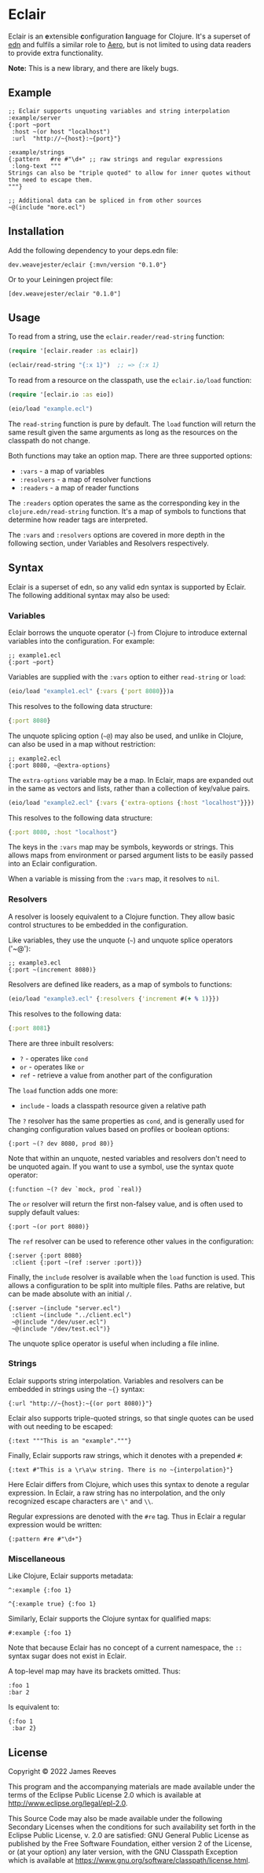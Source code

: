 # Eclair

Eclair is an **e**xtensible **c**onfiguration **l**anguage for Clojure.
It's a superset of [edn][] and fulfils a similar role to [Aero][], but
is not limited to using data readers to provide extra functionality.

**Note:** This is a new library, and there are likely bugs.

[edn]: https://github.com/edn-format/edn
[aero]: https://github.com/juxt/aero

## Example

```
;; Eclair supports unquoting variables and string interpolation
:example/server
{:port ~port
 :host ~(or host "localhost")
 :url  "http://~{host}:~{port}"}

:example/strings
{:pattern   #re #"\d+" ;; raw strings and regular expressions
 :long-text """
Strings can also be "triple quoted" to allow for inner quotes without
the need to escape them.
"""}

;; Additional data can be spliced in from other sources
~@(include "more.ecl")
```

## Installation

Add the following dependency to your deps.edn file:

    dev.weavejester/eclair {:mvn/version "0.1.0"}

Or to your Leiningen project file:

    [dev.weavejester/eclair "0.1.0"]

## Usage

To read from a string, use the `eclair.reader/read-string` function:

```clojure
(require '[eclair.reader :as eclair])

(eclair/read-string "{:x 1}")  ;; => {:x 1}
```

To read from a resource on the classpath, use the `eclair.io/load`
function:

```clojure
(require '[eclair.io :as eio])

(eio/load "example.ecl")
```

The `read-string` function is pure by default. The `load` function will
return the same result given the same arguments as long as the resources
on the classpath do not change.

Both functions may take an option map. There are three supported
options:

* `:vars`      - a map of variables
* `:resolvers` - a map of resolver functions
* `:readers`   - a map of reader functions

The `:readers` option operates the same as the corresponding key in the
`clojure.edn/read-string` function. It's a map of symbols to functions
that determine how reader tags are interpreted.

The `:vars` and `:resolvers` options are covered in more depth in the
following section, under Variables and Resolvers respectively.

## Syntax

Eclair is a superset of edn, so any valid edn syntax is supported by
Eclair. The following additional syntax may also be used:

### Variables

Eclair borrows the unquote operator (`~`) from Clojure to introduce
external variables into the configuration. For example:

```
;; example1.ecl
{:port ~port}
```

Variables are supplied with the `:vars` option to either `read-string`
or `load`:

```clojure
(eio/load "example1.ecl" {:vars {'port 8080}})a
```

This resolves to the following data structure:

```clojure
{:port 8080}
```

The unquote splicing option (`~@`) may also be used, and unlike in
Clojure, can also be used in a map without restriction:

```
;; example2.ecl
{:port 8080, ~@extra-options}
```

The `extra-options` variable may be a map. In Eclair, maps are expanded
out in the same as vectors and lists, rather than a collection of
key/value pairs.

```clojure
(eio/load "example2.ecl" {:vars {'extra-options {:host "localhost"}}})
```

This resolves to the following data structure:

```clojure
{:port 8080, :host "localhost"}
```

The keys in the `:vars` map may be symbols, keywords or strings. This
allows maps from environment or parsed argument lists to be easily
passed into an Eclair configuration.

When a variable is missing from the `:vars` map, it resolves to `nil`.

### Resolvers

A resolver is loosely equivalent to a Clojure function. They allow basic
control structures to be embedded in the configuration.

Like variables, they use the unquote (`~`) and unquote splice operators
('~@'):

```
;; example3.ecl
{:port ~(increment 8080)}
```

Resolvers are defined like readers, as a map of symbols to functions:

```clojure
(eio/load "example3.ecl" {:resolvers {'increment #(+ % 1)}})
```

This resolves to the following data:

```clojure
{:port 8081}
```

There are three inbuilt resolvers:

* `?`   - operates like `cond`
* `or`  - operates like `or`
* `ref` - retrieve a value from another part of the configuration

The `load` function adds one more:

* `include` - loads a classpath resource given a relative path

The `?` resolver has the same properties as `cond`, and is generally
used for changing configuration values based on profiles or boolean
options:

```
{:port ~(? dev 8080, prod 80)}
```

Note that within an unquote, nested variables and resolvers don't need
to be unquoted again. If you want to use a symbol, use the syntax quote
operator:

```
{:function ~(? dev `mock, prod `real)}
```

The `or` resolver will return the first non-falsey value, and is often
used to supply default values:

```
{:port ~(or port 8080)}
```

The `ref` resolver can be used to reference other values in the
configuration:

```
{:server {:port 8080}
 :client {:port ~(ref :server :port)}}
```

Finally, the `include` resolver is available when the `load` function is
used. This allows a configuration to be split into multiple files. Paths
are relative, but can be made absolute with an initial `/`.

```
{:server ~(include "server.ecl")
 :client ~(include "../client.ecl")
 ~@(include "/dev/user.ecl")
 ~@(include "/dev/test.ecl")}
```

The unquote splice operator is useful when including a file inline.

### Strings

Eclair supports string interpolation. Variables and resolvers can be
embedded in strings using the `~{}` syntax:

```
{:url "http://~{host}:~{(or port 8080)}"}
```

Eclair also supports triple-quoted strings, so that single quotes can be
used with out needing to be escaped:

```
{:text """This is an "example"."""}
```

Finally, Eclair supports raw strings, which it denotes with a prepended
`#`:

```
{:text #"This is a \r\a\w string. There is no ~{interpolation}"}
```

Here Eclair differs from Clojure, which uses this syntax to denote a
regular expression. In Eclair, a raw string has no interpolation, and
the only recognized escape characters are `\"` and `\\`.

Regular expressions are denoted with the `#re` tag. Thus in Eclair a
regular expression would be written:

```
{:pattern #re #"\d+"}
```

### Miscellaneous

Like Clojure, Eclair supports metadata:

```
^:example {:foo 1}

^{:example true} {:foo 1}
```

Similarly, Eclair supports the Clojure syntax for qualified maps:

```
#:example {:foo 1}
```

Note that because Eclair has no concept of a current namespace, the `::`
syntax sugar does not exist in Eclair.

A top-level map may have its brackets omitted. Thus:

```
:foo 1
:bar 2
```

Is equivalent to:

```
{:foo 1
 :bar 2}
```

## License

Copyright © 2022 James Reeves

This program and the accompanying materials are made available under the
terms of the Eclipse Public License 2.0 which is available at
http://www.eclipse.org/legal/epl-2.0.

This Source Code may also be made available under the following Secondary
Licenses when the conditions for such availability set forth in the Eclipse
Public License, v. 2.0 are satisfied: GNU General Public License as published by
the Free Software Foundation, either version 2 of the License, or (at your
option) any later version, with the GNU Classpath Exception which is available
at https://www.gnu.org/software/classpath/license.html.
